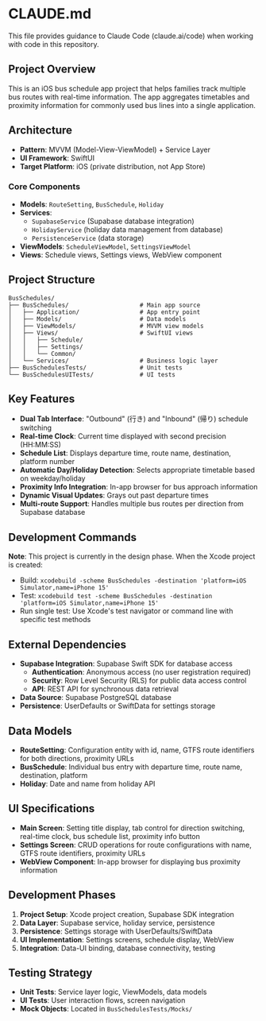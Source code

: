 # CLAUDE.md

This file provides guidance to Claude Code (claude.ai/code) when working with code in this repository.

## Project Overview

This is an iOS bus schedule app project that helps families track multiple bus routes with real-time information. The app aggregates timetables and proximity information for commonly used bus lines into a single application.

## Architecture

- **Pattern**: MVVM (Model-View-ViewModel) + Service Layer
- **UI Framework**: SwiftUI
- **Target Platform**: iOS (private distribution, not App Store)

### Core Components

- **Models**: `RouteSetting`, `BusSchedule`, `Holiday`
- **Services**: 
  - `SupabaseService` (Supabase database integration)
  - `HolidayService` (holiday data management from database)
  - `PersistenceService` (data storage)
- **ViewModels**: `ScheduleViewModel`, `SettingsViewModel`
- **Views**: Schedule views, Settings views, WebView component

## Project Structure

```
BusSchedules/
├── BusSchedules/                    # Main app source
│   ├── Application/                 # App entry point
│   ├── Models/                      # Data models
│   ├── ViewModels/                  # MVVM view models
│   ├── Views/                       # SwiftUI views
│   │   ├── Schedule/
│   │   ├── Settings/
│   │   └── Common/
│   └── Services/                    # Business logic layer
├── BusSchedulesTests/               # Unit tests
└── BusSchedulesUITests/             # UI tests
```

## Key Features

- **Dual Tab Interface**: "Outbound" (行き) and "Inbound" (帰り) schedule switching
- **Real-time Clock**: Current time displayed with second precision (HH:MM:SS)
- **Schedule List**: Displays departure time, route name, destination, platform number
- **Automatic Day/Holiday Detection**: Selects appropriate timetable based on weekday/holiday
- **Proximity Info Integration**: In-app browser for bus approach information
- **Dynamic Visual Updates**: Grays out past departure times
- **Multi-route Support**: Handles multiple bus routes per direction from Supabase database

## Development Commands

**Note**: This project is currently in the design phase. When the Xcode project is created:

- Build: `xcodebuild -scheme BusSchedules -destination 'platform=iOS Simulator,name=iPhone 15'`
- Test: `xcodebuild test -scheme BusSchedules -destination 'platform=iOS Simulator,name=iPhone 15'`
- Run single test: Use Xcode's test navigator or command line with specific test methods

## External Dependencies

- **Supabase Integration**: Supabase Swift SDK for database access
  - **Authentication**: Anonymous access (no user registration required)
  - **Security**: Row Level Security (RLS) for public data access control
  - **API**: REST API for synchronous data retrieval
- **Data Source**: Supabase PostgreSQL database
- **Persistence**: UserDefaults or SwiftData for settings storage

## Data Models

- **RouteSetting**: Configuration entity with id, name, GTFS route identifiers for both directions, proximity URLs
- **BusSchedule**: Individual bus entry with departure time, route name, destination, platform
- **Holiday**: Date and name from holiday API

## UI Specifications

- **Main Screen**: Setting title display, tab control for direction switching, real-time clock, bus schedule list, proximity info button
- **Settings Screen**: CRUD operations for route configurations with name, GTFS route identifiers, proximity URLs
- **WebView Component**: In-app browser for displaying bus proximity information

## Development Phases

1. **Project Setup**: Xcode project creation, Supabase SDK integration
2. **Data Layer**: Supabase service, holiday service, persistence
3. **Persistence**: Settings storage with UserDefaults/SwiftData
4. **UI Implementation**: Settings screens, schedule display, WebView
5. **Integration**: Data-UI binding, database connectivity, testing

## Testing Strategy

- **Unit Tests**: Service layer logic, ViewModels, data models
- **UI Tests**: User interaction flows, screen navigation
- **Mock Objects**: Located in `BusSchedulesTests/Mocks/`